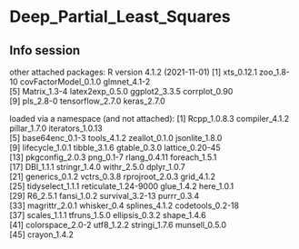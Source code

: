 # Deep_Partial_Least_Squares


## Info session 
other attached packages:
R version 4.1.2 (2021-11-01)
 [1] xts_0.12.1           zoo_1.8-10           covFactorModel_0.1.0 glmnet_4.1-2        
 [5] Matrix_1.3-4         latex2exp_0.5.0      ggplot2_3.3.5        corrplot_0.90       
 [9] pls_2.8-0            tensorflow_2.7.0     keras_2.7.0         

loaded via a namespace (and not attached):
 [1] Rcpp_1.0.8.3         compiler_4.1.2       pillar_1.7.0         iterators_1.0.13    
 [5] base64enc_0.1-3      tools_4.1.2          zeallot_0.1.0        jsonlite_1.8.0      
 [9] lifecycle_1.0.1      tibble_3.1.6         gtable_0.3.0         lattice_0.20-45     
[13] pkgconfig_2.0.3      png_0.1-7            rlang_0.4.11         foreach_1.5.1       
[17] DBI_1.1.1            stringr_1.4.0        withr_2.5.0          dplyr_1.0.7         
[21] generics_0.1.2       vctrs_0.3.8          rprojroot_2.0.3      grid_4.1.2          
[25] tidyselect_1.1.1     reticulate_1.24-9000 glue_1.4.2           here_1.0.1          
[29] R6_2.5.1             fansi_1.0.2          survival_3.2-13      purrr_0.3.4         
[33] magrittr_2.0.1       whisker_0.4          splines_4.1.2        codetools_0.2-18    
[37] scales_1.1.1         tfruns_1.5.0         ellipsis_0.3.2       shape_1.4.6         
[41] colorspace_2.0-2     utf8_1.2.2           stringi_1.7.6        munsell_0.5.0       
[45] crayon_1.4.2 
